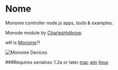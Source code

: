 Nome
====

Monome controller node.js apps, tools & examples.

Monode module by [CharlesHolbrow](https://github.com/CharlesHolbrow/monode).

wtf is [Monome](http://monome.org/devices/)?!

![Monome Devices](http://monome.org/wp-content/uploads/2012/03/m13-banner.jpg)

###Requires serialosc 1.2a or later
[mac](http://monome.org/docs/setup:mac) 
[win](http://monome.org/docs/setup:win) 
[linux](http://monome.org/docs/setup:linux) 

